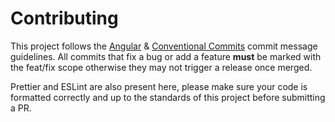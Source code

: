 # Contributing

This project follows the [Angular](https://github.com/angular/angular/blob/22b96b9/CONTRIBUTING.md#-commit-message-guidelines) & [Conventional Commits](https://www.conventionalcommits.org/en/v1.0.0/) commit message guidelines. All commits that fix a bug or add a feature **must** be marked with the feat/fix scope otherwise they may not trigger a release once merged.

Prettier and ESLint are also present here, please make sure your code is formatted correctly and up to the standards of this project before submitting a PR.